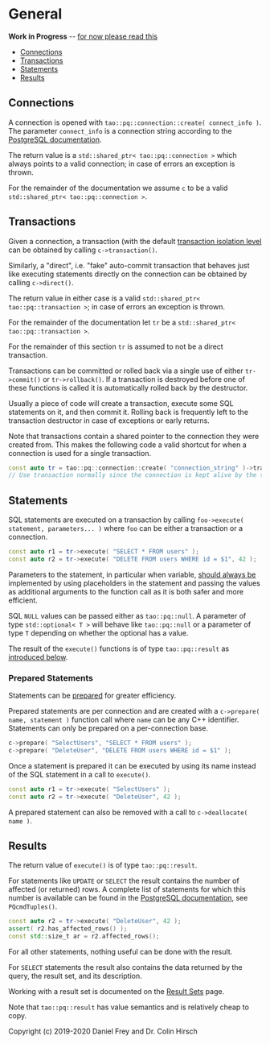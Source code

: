 # General

**Work in Progress** -- [for now please read this](temporary.md)

* [Connections](#connections)
* [Transactions](#transactions)
* [Statements](#statements)
* [Results](#results)

## Connections

A connection is opened with `tao::pq::connection::create( connect_info )`.
The parameter `connect_info` is a connection string according to the [PostgreSQL documentation](https://www.postgresql.org/docs/current/static/libpq-connect.html#LIBPQ-CONNSTRING).

The return value is a `std::shared_ptr< tao::pq::connection >` which always points to a valid connection; in case of errors an exception is thrown.

For the remainder of the documentation we assume `c` to be a valid `std::shared_ptr< tao::pq::connection >`.

## Transactions

Given a connection, a transaction (with the default [transaction isolation level](Advanced-Features#transaction-isolation) can be obtained by calling `c->transaction()`.

Similarly, a "direct", i.e. "fake" auto-commit transaction that behaves just like executing statements directly on the connection can be obtained by calling `c->direct()`.

The return value in either case is a valid `std::shared_ptr< tao::pq::transaction >`; in case of errors an exception is thrown.

For the remainder of the documentation let `tr` be a `std::shared_ptr< tao::pq::transaction >`.

For the remainder of this section `tr` is assumed to not be a direct transaction.

Transactions can be committed or rolled back via a single use of either `tr->commit()` or `tr->rollback()`.
If a transaction is destroyed before one of these functions is called it is automatically rolled back by the destructor.

Usually a piece of code will create a transaction, execute some SQL statements on it, and then commit it.
Rolling back is frequently left to the transaction destructor in case of exceptions or early returns.

Note that transactions contain a shared pointer to the connection they were created from.
This makes the following code a valid shortcut for when a connection is used for a single transaction.

```c++
const auto tr = tao::pq::connection::create( "connection_string" )->transaction();
// Use transaction normally since the connection is kept alive by the transaction.
```

## Statements

SQL statements are executed on a transaction by calling `foo->execute( statement, parameters... )` where `foo` can be either a transaction or a connection.

```c++
const auto r1 = tr->execute( "SELECT * FROM users" );
const auto r2 = tr->execute( "DELETE FROM users WHERE id = $1", 42 );
```

Parameters to the statement, in particular when variable, [should always be](Overview.md#important) implemented by using placeholders in the statement and passing the values as additional arguments to the function call as it is both safer and more efficient.

SQL `NULL` values can be passed either as `tao::pq::null`.
A parameter of type `std::optional< T >` will behave like `tao::pq::null` or a parameter of type `T` depending on whether the optional has a value.

The result of the `execute()` functions is of type `tao::pq::result` as [introduced below](#results).

### Prepared Statements

Statements can be [prepared](https://www.postgresql.org/docs/current/sql-prepare.html) for greater efficiency.

Prepared statements are per connection and are created with a `c->prepare( name, statement )` function call where `name` can be any C++ identifier.
Statements can only be prepared on a per-connection base.

```c++
c->prepare( "SelectUsers", "SELECT * FROM users" );
c->prepare( "DeleteUser", "DELETE FROM users WHERE id = $1" );
```

Once a statement is prepared it can be executed by using its name instead of the SQL statement in a call to `execute()`.

```c++
const auto r1 = tr->execute( "SelectUsers" );
const auto r2 = tr->execute( "DeleteUser", 42 );
```

A prepared statement can also be removed with a call to `c->deallocate( name )`.

## Results

The return value of `execute()` is of type `tao::pq::result`.

For statements like `UPDATE` or `SELECT` the result contains the number of affected (or returned) rows.
A complete list of statements for which this number is available can be found in the [PostgreSQL documentation](https://www.postgresql.org/docs/11/libpq-exec.html), see `PQcmdTuples()`.

```c++
const auto r2 = tr->execute( "DeleteUser", 42 );
assert( r2.has_affected_rows() );
const std::size_t ar = r2.affected_rows();
```

For all other statements, nothing useful can be done with the result.

For `SELECT` statements the result also contains the data returned by the query, the result set, and its description.

Working with a result set is documented on the [Result Sets](Result-Sets.md) page.

Note that `tao::pq::result` has value semantics and is relatively cheap to copy.

Copyright (c) 2019-2020 Daniel Frey and Dr. Colin Hirsch
